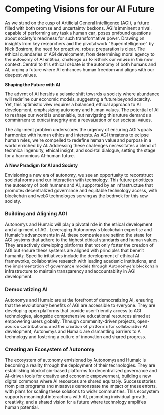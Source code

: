 # Competing Visions for our AI Future

As we stand on the cusp of Artificial General Intelligence (AGI), a future filled with both promise and uncertainty beckons. AGI's imminent arrival, capable of performing any task a human can, poses profound questions about society's readiness for such transformative power. Drawing on insights from key researchers and the pivotal work "Superintelligence" by Nick Bostrom, the need for proactive, robust preparation is clear. The ethical quandaries of AGI development, from determining moral agency to the autonomy of AI entities, challenge us to rethink our values in this new context. Central to this ethical debate is the autonomy of both humans and AI, urging a future where AI enhances human freedom and aligns with our deepest values.

**Shaping the Future with AI**

The advent of AI heralds a seismic shift towards a society where abundance will redefine our economic models, suggesting a future beyond scarcity. Yet, this optimistic view requires a balanced, ethical approach to AI development, emphasizing autonomy and human values. The potential of AI to reshape our world is undeniable, but navigating this future demands a commitment to ethical integrity and a reevaluation of our societal values.

The alignment problem underscores the urgency of ensuring AGI's goals harmonize with human ethics and interests. As AGI threatens to eclipse human roles, we're compelled to redefine human value and purpose in a world enriched by AI. Addressing these challenges necessitates a blend of technical ingenuity, ethical insight, and societal dialogue, setting the stage for a harmonious AI-human future.

**A New Paradigm for AI and Society**

Envisioning a new era of autonomy, we see an opportunity to reconstruct societal norms and our interaction with technology. This future prioritizes the autonomy of both humans and AI, supported by an infrastructure that promotes decentralized governance and equitable technology access, with blockchain and web3 technologies serving as the bedrock for this new society.

### Building and Aligning AGI

Autonomys and Humaic will play a pivotal role in the ethical development and alignment of AGI. Leveraging Autonomys's blockchain expertise and Humaic's advancements in AI, these companies are setting the stage for AGI systems that adhere to the highest ethical standards and human values. They are actively developing platforms that not only foster the creation of AGI but ensure these systems are aligned with principles that benefit humanity. Specific initiatives include the development of ethical AI frameworks, collaborative research with leading academic institutions, and the implementation of governance models through Autonomys's blockchain infrastructure to maintain transparency and accountability in AGI development.

### Democratizing AI

Autonomys and Humaic are at the forefront of democratizing AI, ensuring that the revolutionary benefits of AGI are accessible to everyone. They are developing open platforms that provide user-friendly access to AGI technologies, alongside comprehensive educational resources aimed at empowering users globally. Through community-driven projects, open-source contributions, and the creation of platforms for collaborative AI development, Autonomys and Humaic are dismantling barriers to AI technology and fostering a culture of innovation and shared progress.

### Creating an Ecosystem of Autonomy

The ecosystem of autonomy envisioned by Autonomys and Humaic is becoming a reality through the deployment of their technologies. They are establishing blockchain-based platforms for decentralized governance and AI-driven tools for creative and economic empowerment, building a new digital commons where AI resources are shared equitably. Success stories from pilot programs and initiatives demonstrate the impact of these efforts, with plans for scaling these solutions to wider communities. This ecosystem supports meaningful interactions with AI, promoting individual growth, creativity, and a shared vision for a future where technology amplifies human potential.
